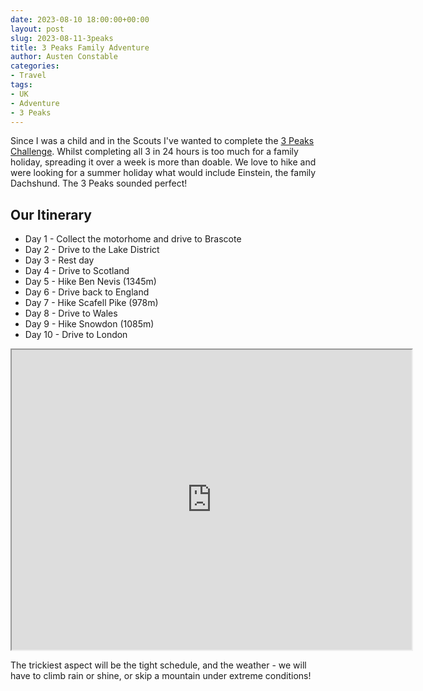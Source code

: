 ```yaml
---
date: 2023-08-10 18:00:00+00:00
layout: post
slug: 2023-08-11-3peaks
title: 3 Peaks Family Adventure
author: Austen Constable
categories:
- Travel
tags:
- UK
- Adventure
- 3 Peaks
---
```


Since I was a child and in the Scouts I've wanted to complete the [3 Peaks Challenge](https://www.threepeakschallenge.uk/national-three-peaks-challenge/).
Whilst completing all 3 in 24 hours is too much for a family holiday, spreading it over a week is more than doable.
We love to hike and were looking for a summer holiday what would include Einstein, the family Dachshund. The 3 Peaks sounded perfect! 

## Our Itinerary

* Day 1 - Collect the motorhome and drive to Brascote
* Day 2 - Drive to the Lake District
* Day 3 - Rest day
* Day 4 - Drive to Scotland
* Day 5 - Hike Ben Nevis (1345m)
* Day 6 - Drive back to England
* Day 7 - Hike Scafell Pike (978m)
* Day 8 - Drive to Wales
* Day 9 - Hike Snowdon (1085m)
* Day 10 - Drive to London

<iframe src="https://www.google.com/maps/d/u/0/embed?mid=1qrBVZ7LDEkea8bWFST7l73bDd5euJ1w&ehbc=2E312F" width="640" height="480"></iframe>

The trickiest aspect will be the tight schedule, and the weather - we will have to climb rain or shine, or skip a mountain under extreme conditions!
